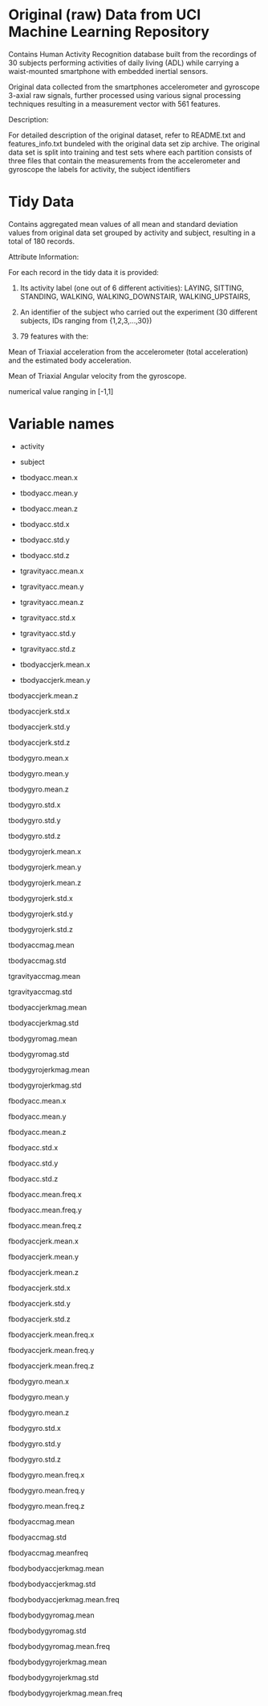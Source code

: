 # Original (raw) Data from UCI Machine Learning Repository

  Contains Human Activity Recognition database built from the recordings of 30 subjects performing activities of daily living (ADL) while carrying a waist-mounted smartphone with embedded inertial sensors.

  Original data collected from the smartphones accelerometer and gyroscope 3-axial raw signals, further processed using various signal processing techniques resulting in a measurement vector with 561 features.

  Description:
  
  For detailed description of the original dataset, refer to README.txt and features_info.txt bundeled with the original data set zip archive. The original data set is split into training and test sets where each partition consists of three files that contain the measurements from the accelerometer and gyroscope
  the labels for activity, the subject identifiers

# Tidy Data
 Contains aggregated mean values of all mean and standard deviation values from original data set grouped by activity and subject, resulting in a total of 180 records.

 Attribute Information:

 For each record in the tidy data it is provided:

  1. Its activity label (one out of 6 different activities):
  LAYING, 
  SITTING, 
  STANDING, 
  WALKING, 
  WALKING_DOWNSTAIR, 
  WALKING_UPSTAIRS, 
  
  2. An identifier of the subject who carried out the experiment (30 different subjects, IDs ranging from {1,2,3,...,30})
  3. 79 features with the:
  
  Mean of Triaxial acceleration from the accelerometer (total acceleration) and the estimated body acceleration.
  
  Mean of Triaxial Angular velocity from the gyroscope.
  
  numerical value ranging in [-1,1]

# Variable names

- activity

- subject

- tbodyacc.mean.x

- tbodyacc.mean.y

- tbodyacc.mean.z

- tbodyacc.std.x

- tbodyacc.std.y

- tbodyacc.std.z

- tgravityacc.mean.x

- tgravityacc.mean.y

- tgravityacc.mean.z

- tgravityacc.std.x

- tgravityacc.std.y

- tgravityacc.std.z

- tbodyaccjerk.mean.x

- tbodyaccjerk.mean.y

tbodyaccjerk.mean.z

tbodyaccjerk.std.x

tbodyaccjerk.std.y

tbodyaccjerk.std.z

tbodygyro.mean.x

tbodygyro.mean.y

tbodygyro.mean.z

tbodygyro.std.x

tbodygyro.std.y

tbodygyro.std.z

tbodygyrojerk.mean.x

tbodygyrojerk.mean.y

tbodygyrojerk.mean.z

tbodygyrojerk.std.x

tbodygyrojerk.std.y

tbodygyrojerk.std.z

tbodyaccmag.mean

tbodyaccmag.std

tgravityaccmag.mean

tgravityaccmag.std

tbodyaccjerkmag.mean

tbodyaccjerkmag.std

tbodygyromag.mean

tbodygyromag.std

tbodygyrojerkmag.mean

tbodygyrojerkmag.std

fbodyacc.mean.x

fbodyacc.mean.y

fbodyacc.mean.z

fbodyacc.std.x

fbodyacc.std.y

fbodyacc.std.z

fbodyacc.mean.freq.x

fbodyacc.mean.freq.y

fbodyacc.mean.freq.z

fbodyaccjerk.mean.x

fbodyaccjerk.mean.y

fbodyaccjerk.mean.z

fbodyaccjerk.std.x

fbodyaccjerk.std.y

fbodyaccjerk.std.z

fbodyaccjerk.mean.freq.x

fbodyaccjerk.mean.freq.y

fbodyaccjerk.mean.freq.z

fbodygyro.mean.x

fbodygyro.mean.y

fbodygyro.mean.z

fbodygyro.std.x

fbodygyro.std.y

fbodygyro.std.z

fbodygyro.mean.freq.x

fbodygyro.mean.freq.y

fbodygyro.mean.freq.z

fbodyaccmag.mean

fbodyaccmag.std

fbodyaccmag.meanfreq

fbodybodyaccjerkmag.mean

fbodybodyaccjerkmag.std

fbodybodyaccjerkmag.mean.freq

fbodybodygyromag.mean

fbodybodygyromag.std

fbodybodygyromag.mean.freq

fbodybodygyrojerkmag.mean

fbodybodygyrojerkmag.std

fbodybodygyrojerkmag.mean.freq

